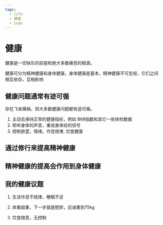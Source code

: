 ```yaml
---
tags:
  - life
  - 健康
  - todo
---
```


# 健康

健康是一切快乐的前提和绝大多数痛苦的根源。

健康可分为精神健康和身体健康，身体健康是基本，精神健康不可忽视，它们之间相互依存，互相影响


## 健康问题通常有迹可循

存在飞来横祸，但大多数健康问题都有迹可循。

1. 主动去保持正常的健康指标，例如 BMI指数和其它一些体检数据
2. 聆听身体的声音，重视身体给的信号
3. 控制欲望，情绪，作息规律, 饮食健康


## 通过修行来提高精神健康


## 精神健康的提高会作用到身体健康


## 我的健康议题

1. 生活作息不规律，睡眠不足

2. 体重超重，下一步就是肥胖，应减重到75kg

3. 饮食随意，无控制
